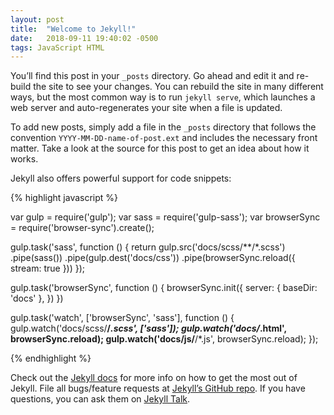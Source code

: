 ```yaml
---
layout: post
title:  "Welcome to Jekyll!"
date:   2018-09-11 19:40:02 -0500
tags: JavaScript HTML
---
```



You’ll find this post in your `_posts` directory. Go ahead and edit it and re-build the site to see your changes. You can rebuild the site in many different ways, but the most common way is to run `jekyll serve`, which launches a web server and auto-regenerates your site when a file is updated.

To add new posts, simply add a file in the `_posts` directory that follows the convention `YYYY-MM-DD-name-of-post.ext` and includes the necessary front matter. Take a look at the source for this post to get an idea about how it works.

Jekyll also offers powerful support for code snippets:

{% highlight javascript %}

var gulp = require('gulp');
var sass = require('gulp-sass');
var browserSync = require('browser-sync').create();

gulp.task('sass', function () {
    return gulp.src('docs/scss/**/*.scss')
        .pipe(sass())
        .pipe(gulp.dest('docs/css'))
        .pipe(browserSync.reload({
            stream: true
        }))
});


gulp.task('browserSync', function () {
    browserSync.init({
        server: {
            baseDir: 'docs'
        },
    })
})

gulp.task('watch', ['browserSync', 'sass'], function () {
    gulp.watch('docs/scss/**/*.scss', ['sass']);
    gulp.watch('docs/*.html', browserSync.reload);
    gulp.watch('docs/js/**/*.js', browserSync.reload);
});

{% endhighlight %}

Check out the [Jekyll docs][jekyll-docs] for more info on how to get the most out of Jekyll. File all bugs/feature requests at [Jekyll’s GitHub repo][jekyll-gh]. If you have questions, you can ask them on [Jekyll Talk][jekyll-talk].

[jekyll-docs]: https://jekyllrb.com/docs/home
[jekyll-gh]:   https://github.com/jekyll/jekyll
[jekyll-talk]: https://talk.jekyllrb.com/
